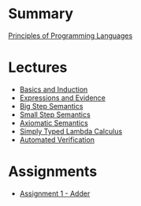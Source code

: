 # Summary

[Principles of Programming Languages](./index.md)

# Lectures

- [Basics and Induction](./lectures/01-basics.md)
- [Expressions and Evidence]()
- [Big Step Semantics]()
- [Small Step Semantics]()
- [Axiomatic Semantics]()
- [Simply Typed Lambda Calculus]()
- [Automated Verification]()

# Assignments

- [Assignment 1 - Adder](./src/week1/index.md)
